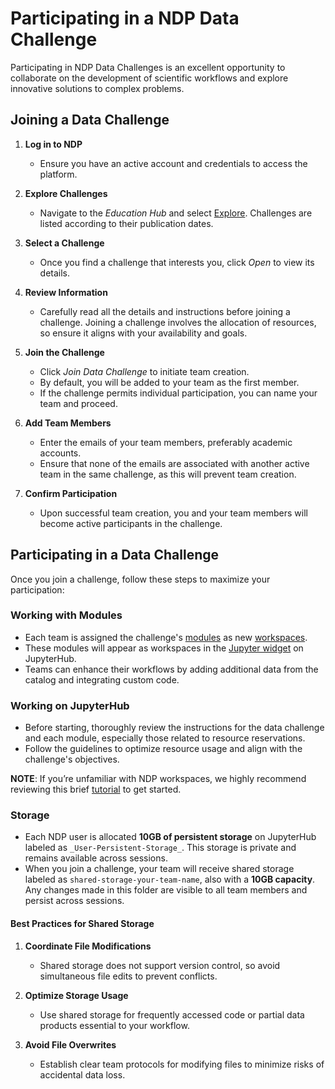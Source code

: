 # Participating in a NDP Data Challenge

Participating in NDP Data Challenges is an excellent opportunity to collaborate on the development of scientific workflows and explore innovative solutions to complex problems.

## Joining a Data Challenge

1. **Log in to NDP**
    - Ensure you have an active account and credentials to access the platform.
2. **Explore Challenges**
    - Navigate to the *Education Hub* and select [Explore](https://ndp-test.sdsc.edu/educationhub/explore). Challenges are listed according to their publication dates.
3. **Select a Challenge**
    - Once you find a challenge that interests you, click *Open* to view its details.

4. **Review Information**
    - Carefully read all the details and instructions before joining a challenge. Joining a challenge involves the allocation of resources, so ensure it aligns with your availability and goals.

5. **Join the Challenge**
    - Click *Join Data Challenge* to initiate team creation.
    - By default, you will be added to your team as the first member.
    - If the challenge permits individual participation, you can name your team and proceed.

6. **Add Team Members**
    - Enter the emails of your team members, preferably academic accounts.
    - Ensure that none of the emails are associated with another active team in the same challenge, as this will prevent team creation.

7. **Confirm Participation**
    - Upon successful team creation, you and your team members will become active participants in the challenge.

## Participating in a Data Challenge

Once you join a challenge, follow these steps to maximize your participation:

### Working with Modules

- Each team is assigned the challenge's [modules](../ndp-modules/index.md) as new [workspaces](../workspace/index.md).
- These modules will appear as workspaces in the [Jupyter widget](../jupyter/widget.md) on JupyterHub.
- Teams can enhance their workflows by adding additional data from the catalog and integrating custom code.

### Working on JupyterHub

- Before starting, thoroughly review the instructions for the data challenge and each module, especially those related to resource reservations.
- Follow the guidelines to optimize resource usage and align with the challenge's objectives.

**NOTE**: If you’re unfamiliar with NDP workspaces, we highly recommend reviewing this brief [tutorial](../workspace/set-up.md) to get started.

### Storage

- Each NDP user is allocated **10GB of persistent storage** on JupyterHub labeled as `_User-Persistent-Storage_`. This storage is private and remains available across sessions. 
- When you join a challenge, your team will receive shared storage labeled as `shared-storage-your-team-name`, also with a **10GB capacity**. Any changes made in this folder are visible to all team members and persist across sessions.

#### Best Practices for Shared Storage

1. **Coordinate File Modifications**
    - Shared storage does not support version control, so avoid simultaneous file edits to prevent conflicts.

2. **Optimize Storage Usage**
    - Use shared storage for frequently accessed code or partial data products essential to your workflow.
   
3. **Avoid File Overwrites**
    - Establish clear team protocols for modifying files to minimize risks of accidental data loss.
